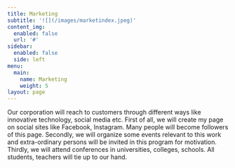 ```yaml
---
title: Marketing
subtitle: '![](/images/marketindex.jpeg)'
content_img:
  enabled: false
  url: '#'
sidebar:
  enabled: false
  side: left
menu:
  main:
    name: Marketing
    weight: 5
layout: page
---
```

Our corporation will reach to customers through different ways like innovative technology, social media etc. First of all, we will create my page on social sites like Facebook, Instagram. Many people will become followers of this page. Secondly, we will organize some events relevant to this work and extra-ordinary persons will be invited in this program for motivation. Thirdly, we will attend conferences in universities, colleges, schools. All students, teachers will tie up to our hand.
